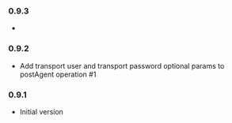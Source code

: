 ### 0.9.3
*

### 0.9.2
* Add transport user and transport password optional params to postAgent operation #1

### 0.9.1
* Initial version
